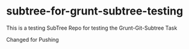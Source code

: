 subtree-for-grunt-subtree-testing
=================================

This is a testing SubTree Repo for testing the Grunt-Git-Subtree Task

Changed for Pushing
